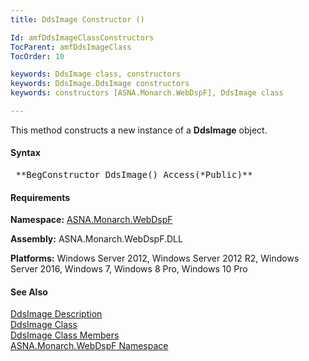 ```yaml
---
title: DdsImage Constructor ()

Id: amfDdsImageClassConstructors
TocParent: amfDdsImageClass
TocOrder: 10

keywords: DdsImage class, constructors
keywords: DdsImage.DdsImage constructors
keywords: constructors [ASNA.Monarch.WebDspF], DdsImage class

---
```


This method constructs a new instance of a **DdsImage** object.

#### Syntax
<pre class="syntax"> **BegConstructor DdsImage() Access(*Public)** </pre>

#### Requirements
**Namespace:** [ASNA.Monarch.WebDspF](amfWebDspFNamespace.html)

**Assembly:** ASNA.Monarch.WebDspF.DLL

**Platforms:** Windows Server 2012, Windows Server 2012 R2, Windows Server 2016, Windows 7, Windows 8 Pro, Windows 10 Pro

#### See Also
[DdsImage Description](amfUnderstandingImageControls.html)<br /> [DdsImage Class](amfDdsImageClass.html) <br /> [DdsImage Class Members](amfDdsImageClassMembers.html) <br /> [ASNA.Monarch.WebDspF Namespace](amfWebDspFNamespace.html) 
